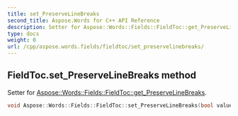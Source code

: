 ```yaml
---
title: set_PreserveLineBreaks
second_title: Aspose.Words for C++ API Reference
description: Setter for Aspose::Words::Fields::FieldToc::get_PreserveLineBreaks. 
type: docs
weight: 0
url: /cpp/aspose.words.fields/fieldtoc/set_preservelinebreaks/
---
```

## FieldToc.set_PreserveLineBreaks method


Setter for [Aspose::Words::Fields::FieldToc::get_PreserveLineBreaks](./get_preservelinebreaks/).

```cpp
void Aspose::Words::Fields::FieldToc::set_PreserveLineBreaks(bool value)
```


